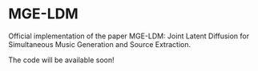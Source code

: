 # MGE-LDM
Official implementation of the paper MGE-LDM: Joint Latent Diffusion for Simultaneous Music Generation and Source Extraction.

The code will be available soon!
